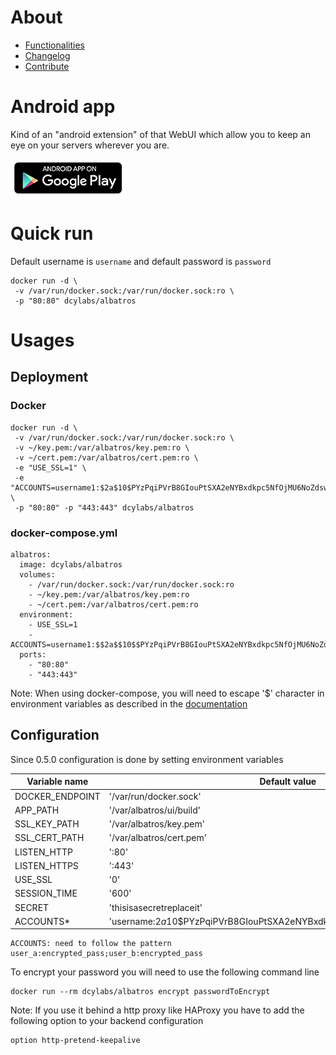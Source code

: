 # About
* [Functionalities](https://github.com/dcylabs/albatros/tree/master/doc/functionalities.md)
* [Changelog](https://github.com/dcylabs/albatros/tree/master/doc/changelog.md)
* [Contribute](https://github.com/dcylabs/albatros/tree/master/doc/contribute.md)

# Android app
Kind of an "android extension" of that WebUI which allow you to keep an eye on your servers wherever you are. 

[![Get it on Google Play](https://raw.githubusercontent.com/dcylabs/albatros/master/doc/images/en-play-badge-border.png)](https://play.google.com/store/apps/details?id=com.dcylabs.albatros)

# Quick run
Default username is `username` and default password is `password`
```
docker run -d \
 -v /var/run/docker.sock:/var/run/docker.sock:ro \
 -p "80:80" dcylabs/albatros
```

# Usages 
## Deployment 
### Docker 
```
docker run -d \
 -v /var/run/docker.sock:/var/run/docker.sock:ro \
 -v ~/key.pem:/var/albatros/key.pem:ro \
 -v ~/cert.pem:/var/albatros/cert.pem:ro \
 -e "USE_SSL=1" \
 -e "ACCOUNTS=username1:$2a$10$PYzPqiPVrB8GIouPtSXA2eNYBxdkpc5NfOjMU6NoZdswMItdEJ6G6;username2:$2a$10$PYzPqiPVrB8GIouPtSXA2eNYBxdkpc5NfOjMU6NoZdswMItdEJ6G6" \
 -p "80:80" -p "443:443" dcylabs/albatros
```
### docker-compose.yml 
```
albatros:
  image: dcylabs/albatros
  volumes:
    - /var/run/docker.sock:/var/run/docker.sock:ro
    - ~/key.pem:/var/albatros/key.pem:ro
    - ~/cert.pem:/var/albatros/cert.pem:ro
  environment:
    - USE_SSL=1
    - ACCOUNTS=username1:$$2a$$10$$PYzPqiPVrB8GIouPtSXA2eNYBxdkpc5NfOjMU6NoZdswMItdEJ6G6;username2:$$2a$$10$$PYzPqiPVrB8GIouPtSXA2eNYBxdkpc5NfOjMU6NoZdswMItdEJ6G6
  ports:
    - "80:80"
    - "443:443"
```
Note: When using docker-compose, you will need to escape '$' character in environment variables as described in the [documentation](https://docs.docker.com/compose/compose-file/#variable-substitution)
## Configuration 
Since 0.5.0 configuration is done by setting environment variables

| Variable name 	| Default value																|
| ----------------- | ------------------------------------------------------------------------- |
| DOCKER_ENDPOINT	| '/var/run/docker.sock' 													| 
| APP_PATH			| '/var/albatros/ui/build' 													|
| SSL_KEY_PATH		| '/var/albatros/key.pem' 													|
| SSL_CERT_PATH		| '/var/albatros/cert.pem' 													|
| LISTEN_HTTP		| ':80' 																	|
| LISTEN_HTTPS		| ':443' 																	|
| USE_SSL			| '0' 																		|
| SESSION_TIME		| '600' 																	|
| SECRET			| 'thisisasecretreplaceit' 													|
| ACCOUNTS*			| 'username:$2a$10$PYzPqiPVrB8GIouPtSXA2eNYBxdkpc5NfOjMU6NoZdswMItdEJ6G6' 	|

```
ACCOUNTS: need to follow the pattern user_a:encrypted_pass;user_b:encrypted_pass
```
To encrypt your password you will need to use the following command line 
```
docker run --rm dcylabs/albatros encrypt passwordToEncrypt
```
Note: If you use it behind a http proxy like HAProxy you have to add the following option to your backend configuration 
```
option http-pretend-keepalive
```
